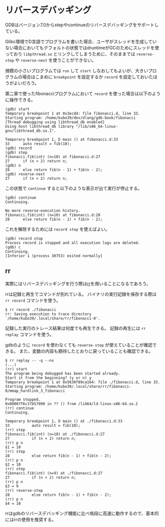 # リバースデバッギング

GDBはバージョン7.0からstepやcontinueのリバースデバッギングをサポートしている。

Glibc環境でD言語でプログラムを書いた場合、ユーザがスレッドを生成していない場合においてもデフォルトの状態ではdruntimeがGCのためにスレッドを使っており `libpthread.so` とリンクしてしまうために、そのままでは `reverse-step` や `reverse-next` を使うことができない。

規模の小さいプログラムでは `run` して `start` しなおしてもよいが、大きいプログラムの場合はこまめに `breakpoint` を設定するか `record` を設定しておいたほうがよいだろう。

第二章で使ったfibonacciプログラムにおいて `record` を使った場合は以下のように操作できる。

```console
(gdb) start
Temporary breakpoint 1 at 0x3ecd4: file fibonacci.d, line 33.
Starting program: /home/kubo39/dev/dlang/gdb-book/fibonacci
[Thread debugging using libthread_db enabled]
Using host libthread_db library "/lib/x86_64-linux-gnu/libthread_db.so.1".

Temporary breakpoint 1, D main () at fibonacci.d:33
33	    auto result = fib(10);
(gdb) record
(gdb) step
fibonacci.fib(int) (n=10) at fibonacci.d:27
27	    if (n < 2) return n;
(gdb) n
28	    else return fib(n - 1) + fib(n - 2);
(gdb) reverse-next
27	    if (n < 2) return n;
```

この状態で `continue` すると以下のような表示が出て実行が停止する。

```console
(gdb) continue
Continuing.

No more reverse-execution history.
fibonacci.fib(int) (n=10) at fibonacci.d:28
28	    else return fib(n - 1) + fib(n - 2);
```

これを解除するためには `record stop` を使えばよい。

```console
(gdb) record stop
Process record is stopped and all execution logs are deleted.
(gdb) c
Continuing.
[Inferior 1 (process 30753) exited normally]
```

## rr

実際にはリバースデバッギングを行う際は[rr](https://rr-project.org/)を用いることになるであろう。

rrは記録と再生でコマンドが別れている。
バイナリの実行記録を保存する際は `rr record` コマンドを使う。

```console
$ rr record ./fibonacci
rr: Saving execution to trace directory `/home/kubo39/.local/share/rr/fibonacci-0'.
```

記録した実行のトレース結果は何度でも再生できる。
記録の再生には `rr replay` コマンドを使う。

gdbのように `record` を使わなくても `reverse-step` が使えていることが確認できる。
また、変数の内容も期待したとおりに戻っていることも確認できる。

```console
$ rr replay -- -q --nx
(...)
(rr) start
The program being debugged has been started already.
Start it from the beginning? (y or n) y
Temporary breakpoint 1 at 0x5636f89ca164: file ./fibonacci.d, line 33.
Starting program: /home/kubo39/.local/share/rr/fibonacci-0/mmap_hardlink_3_fibonacci

Program stopped.
0x00007f6c37b57090 in ?? () from /lib64/ld-linux-x86-64.so.2
(rr) continue
Continuing.

Temporary breakpoint 1, D main () at ./fibonacci.d:33
33          auto result = fib(10);
(rr) step
fibonacci.fib(int) (n=10) at ./fibonacci.d:27
27          if (n < 2) return n;
(rr) p n
$1 = 10
(rr) step
28          else return fib(n - 1) + fib(n - 2);
(rr) p n
$2 = 10
(rr) step
fibonacci.fib(int) (n=9) at ./fibonacci.d:27
27          if (n < 2) return n;
(rr) p n
$3 = 9
(rr) reverse-step
28          else return fib(n - 1) + fib(n - 2);
(rr) p n
$4 = 10
```

rrはgdbのリバースデバッギング機能に比べ格段に高速に動作するので、基本的にはrrの使用を推奨する。

